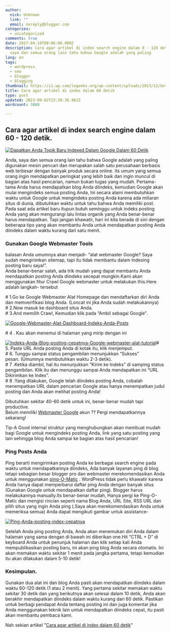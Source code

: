 ```yaml
---
author:
  nick: Unknown
  link: ""
  email: noreply@blogger.com
categories:
  - uncategorized
comments: true
date: 2017-04-16T00:06:00.000Z
description: Cara agar artikel di index search engine dalam 0 - 120 detik.Anda,
  saya dan semua orang lain tahu bahwa Google adalah yang paling
lang: en
tags:
  - wordpress
  - seo
  - blogger
  - blogging
thumbnail: https://i1.wp.com/legeeks.org/wp-content/uploads/2013/12/Get-Your-New-Post-Indexed-In-Google-In-60-Seconds.jpg?resize=550%2C331
title: Cara agar artikel di index dalam 60 detik
type: post
updated: 2023-09-02T23:20:36.962Z
wordcount: 3888

---
```


Cara agar artikel di index search engine dalam 60 - 120 detik.
--------------------------------------------------------------

[![Dapatkan Anda Topik Baru Indexed Dalam Google Dalam 60 Detik](https://res.cloudinary.com/practicaldev/image/fetch/legeeks.org/wp-content/uploads/2013/12/Get-Your-New-Post-Indexed-In-Google-In-60-Seconds.jpg?resize=550%2C331)](https://res.cloudinary.com/practicaldev/image/fetch/legeeks.org/wp-content/uploads/2013/12/Get-Your-New-Post-Indexed-In-Google-In-60-Seconds.jpg)

Anda, saya dan semua orang lain tahu bahwa Google adalah yang paling digunakan mesin pencari dan merupakan salah satu perusahaan berbasis web terbesar dengan banyak produk secara online. Its umum yang semua orang ingin mendapatkan peringkat yang lebih baik dan ingin muncul di bagian atas hasil pencarian, namun bukan tugas yang mudah. Pertama-tama Anda harus mendapatkan blog Anda diindeks, kemudian Google akan mulai mengindeks semua posting Anda, Ini secara alami membutuhkan waktu untuk Google untuk mengindeks posting Anda karena ada miliaran situs di dunia, dibutuhkan waktu untuk tahu bahwa Anda memiliki post. Pada saat ada artikel baru itupun butuh seminggu untuk indeks posting Anda yang akan mengurangi lalu lintas organik yang Anda benar-benar harus mendapatkan. Tapi jangan khawatir, hari ini kita berada di sini dengan beberapa tips yang akan membantu Anda untuk mendapatkan posting Anda diindeks dalam waktu kurang dari satu menit.

### Gunakan Google Webmaster Tools

balasan Anda umumnya akan menjadi- “alat webmaster Google? Saya sudah mengirimkan sitemap, tapi itu tidak membantu dalam Indexing posting baru saya!”.  
Anda benar-benar salah, ada trik mudah yang dapat membantu Anda mendapatkan posting Anda diindeks secepat mungkin.Kami akan menggunakan fitur Crawl Google webmaster untuk melakukan this.Here adalah langkah- tersebut

\# 1.Go ke Google Webmaster Alat Homepage dan mendaftarkan diri Anda dan memverifikasi blog Anda. (Loncat ini jika Anda sudah melakukannya)  
\# 2.Now masuk ke dashboard situs Anda.  
\# 3.And memilih Crawl, Kemudian klik pada “Ambil sebagai Google”.

[![Google-Webmaster-Alat-Dashboard-Indeks-Anda-Posts](https://res.cloudinary.com/practicaldev/image/fetch/legeeks.org/wp-content/uploads/2013/12/Google-Webmaster-Tools-Dashboard-Index-Your-Posts.png?resize=627%2C508)](https://res.cloudinary.com/practicaldev/image/fetch/legeeks.org/wp-content/uploads/2013/12/Google-Webmaster-Tools-Dashboard-Index-Your-Posts.png)

\# 4 . Kau akan menemui di halaman yang mirip dengan ini

[![Indeks-Anda-Blog-posting-cepatnya-Google-webmaster-alat-tutorial](https://res.cloudinary.com/practicaldev/image/fetch/legeeks.org/wp-content/uploads/2013/12/Index-Your-Blog-posts-fastly-Google-webmaster-tools-tutorial.png?resize=935%2C376)](https://res.cloudinary.com/practicaldev/image/fetch/legeeks.org/wp-content/uploads/2013/12/Index-Your-Blog-posts-fastly-Google-webmaster-tools-tutorial.png)\# 5. Paste URL Anda posting Anda di kotak itu, klik menjemput.  
\# 6. Tunggu sampai status pengambilan menunjukkan “Sukses” pesan. (Umumnya membutuhkan waktu 2-3 detik).  
\# 7 .Ketika diambil, hal itu menunjukkan “Kirim ke Indeks” di samping status pengambilan. Klik itu dan menunggu sampai Anda mendapatkan ini “URL Dikirimkan ke Index”.  
\# 8 .Yang dilakukan, Google telah diindeks posting Anda, cobalah menempatkan URL dalam pencarian Google atau hanya menempatkan judul posting dan Anda akan melihat posting Anda!

Dibutuhkan sekitar 40-60 detik untuk ini, benar-benar mudah tapi productive.  
Belum memiliki [Webmaster Google](https://www.google.com/webmasters/tools/home) akun ?? Pergi mendapatkannya sekarang!

Tip-A Good internal struktur yang menghubungkan akan membuat mudah bagi Google untuk mengindeks posting Anda, link yang satu posting yang lain sehingga blog Anda sampai ke bagian atas hasil pencarian!

###   

### Ping Posts Anda

Ping berarti mengirimkan posting Anda ke berbagai search engine pada waktu untuk mendapatkannya diindeks, Ada banyak layanan ping di blog tetapi sebagian besar blogger pro dan webmaster merekomendasikan Anda untuk menggunakan [ping-O-Matic](http://www.webmanajemen.com/search/?q=ping%20o%20matic) . WordPress tidak perlu khawatir karena Anda hanya dapat memperbarui daftar ping Anda dengan banyak situs (Gunakan Google untuk mendapatkan daftar ping). Blogger harus melakukannya manually.Its benar-benar mudah, Hanya pergi ke Ping-O-Matic dan mengisi rincian seperti nama Blog Anda, URL Site, RSS URL dan pilih situs yang ingin Anda ping (.Saya akan merekomendasikan Anda untuk memeriksa semua) Anda dapat mengikuti gambar untuk assistance-

[![Ping-Anda-posting-index-cepatnya](https://res.cloudinary.com/practicaldev/image/fetch/legeeks.org/wp-content/uploads/2013/12/Ping-your-posts-index-fastly.png?resize=706%2C620)](https://res.cloudinary.com/practicaldev/image/fetch/legeeks.org/wp-content/uploads/2013/12/Ping-your-posts-index-fastly.png)

Setelah Anda ping posting Anda, Anda akan menemukan diri Anda dalam halaman yang sama dengan di bawah ini diberikan one.Hit “CTRL + D” di keyboard Anda untuk penunjuk halaman dan klik setiap kali Anda mempublikasikan posting baru, ini akan ping blog Anda secara otomatis. Ini akan memakan waktu sekitar 1 menit pada jangka pertama, tetapi kemudian itu akan dilakukan dalam 5-10 detik!

  

### Kesimpulan.

Gunakan dua alat ini dan blog Anda pasti akan mendapatkan diindeks dalam waktu 60-120 detik (1 atau 2 menit). Yang pertama sekitar memakan waktu sekitar 30 detik dan yang berikutnya akan selesai dalam 10 detik, Anda akan berakhir mendapatkan diindeks dalam waktu kurang dari 60 detik. Pastikan untuk berbagi pendapat Anda tentang posting ini dan juga komentar jika Anda menggunakan teknik lain untuk mendapatkan diindeks cepat, itu pasti akan membantu pembaca kami.  
  
Nah sekian artikel "[Cara agar artikel di index dalam 60 detik](http://0.0.7.225/04/cara-agar-artikel-di-index-dalam-60-detik)"